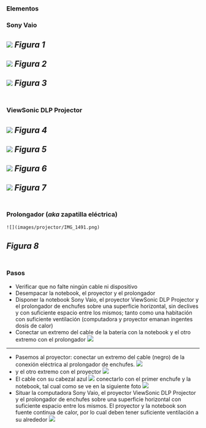 ### Elementos
### Sony Vaio
![](images/projector/IMG_1487.jpg)
_Figura 1_
<BR></BR>
![](images/projector/IMG_1488.jpg)
_Figura 2_
<BR></BR>
![](images/projector/IMG_1489.jpg)
_Figura 3_
<BR></BR>
---
### ViewSonic DLP Projector
![](images/projector/IMG_1486.jpg)
_Figura 4_
<BR></BR>
![](images/projector/IMG_1485.jpg)
_Figura 5_
<BR></BR>
![](images/projector/IMG_1484.jpg)
_Figura 6_
<BR></BR>
![](images/projector/IMG_1478.jpg)
_Figura 7_
<BR></BR>
---
### Prolongador (_aka_ zapatilla eléctrica)
	![](images/projector/IMG_1491.png)
_Figura 8_
<BR></BR>
---
### Pasos
* Verificar que no falte ningún cable ni dispositivo
* Desempacar la notebook, el proyector y el prolongador 
* Disponer la notebook Sony Vaio, el proyector ViewSonic DLP Projector y el prolongador de enchufes sobre una superficie horizontal, sin declives y con suficiente espacio entre los mismos; tanto como una habitación con suficiente ventilación (computadora y proyector emanan ingentes dosis de calor)
* Conectar un extremo del cable de la batería con la notebook y el otro extremo con el prolongador
![](images/projector/IMG_1477.jpg)
---
* Pasemos al proyector: conectar un extremo del cable (negro) de la conexión eléctrica al prolongador de enchufes.
![](images/projector/IMG_1486.jpg)
* y el otro extremo con el proyector
![](images/projector/IMG_1478.jpg)
* El cable con su cabezal azul
![](images/projector/IMG_1485.jpg)
	conectarlo con el primer enchufe y la notebook, tal cual como se ve en la siguiente foto
![](images/projector/IMG_1481.jpg)
* Situar la computadora Sony Vaio, el proyector ViewSonic DLP Projector y el prolongador de enchufes sobre una superficie horizontal con suficiente espacio entre los mismos. El proyector y la notebook son fuente continua de calor, por lo cual deben tener suficiente ventilación a su alrededor
 ![](images/projector/IMG_1477.jpg)
